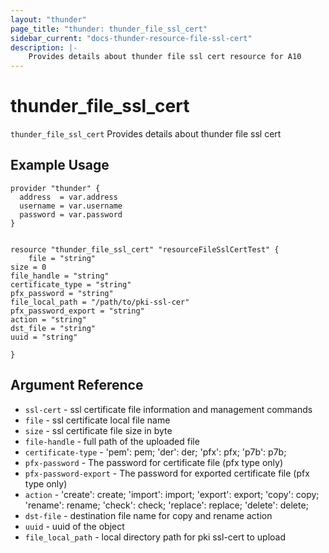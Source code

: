 ```yaml
---
layout: "thunder"
page_title: "thunder: thunder_file_ssl_cert"
sidebar_current: "docs-thunder-resource-file-ssl-cert"
description: |-
    Provides details about thunder file ssl cert resource for A10
---
```


# thunder\_file\_ssl\_cert

`thunder_file_ssl_cert` Provides details about thunder file ssl cert
## Example Usage


```hcl
provider "thunder" {
  address  = var.address
  username = var.username
  password = var.password
}


resource "thunder_file_ssl_cert" "resourceFileSslCertTest" {
	file = "string"
size = 0
file_handle = "string"
certificate_type = "string"
pfx_password = "string"
file_local_path = "/path/to/pki-ssl-cer"
pfx_password_export = "string"
action = "string"
dst_file = "string"
uuid = "string"
 
}

```

## Argument Reference

* `ssl-cert` - ssl certificate file information and management commands
* `file` - ssl certificate local file name
* `size` - ssl certificate file size in byte
* `file-handle` - full path of the uploaded file
* `certificate-type` - 'pem': pem; 'der': der; 'pfx': pfx; 'p7b': p7b;
* `pfx-password` - The password for certificate file (pfx type only)
* `pfx-password-export` - The password for exported certificate file (pfx type only)
* `action` - 'create': create; 'import': import; 'export': export; 'copy': copy; 'rename': rename; 'check': check; 'replace': replace; 'delete': delete;
* `dst-file` - destination file name for copy and rename action
* `uuid` - uuid of the object
* `file_local_path` - local directory path for pki ssl-cert to upload
